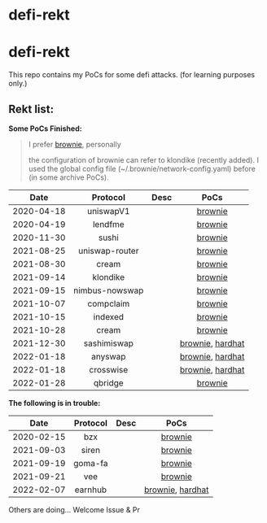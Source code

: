# defi-rekt

# defi-rekt

This repo contains my PoCs for some defi attacks. (for learning purposes only.)

## Rekt list:

**Some PoCs Finished:**
> I prefer [brownie](https://github.com/eth-brownie/brownie), personally
> 
> the configuration of brownie can refer to klondike (recently added). I used the global config file (~/.brownie/network-config.yaml) before (in some archive PoCs).

|Date|Protocol|Desc|PoCs|
| :---: | :---: | :---: | :---: |
| 2020-04-18 | uniswapV1 | |[brownie](/pocs/2020-04-18-uniswapV1/brownie) |
| 2020-04-19 | lendfme | |[brownie](/pocs/2020-04-19-lendfme/brownie) |
| 2020-11-30 | sushi | | [brownie](/pocs/2020-11-30-sushi/brownie) |
| 2021-08-25 | uniswap-router | | [brownie](/pocs/2021-08-25-uniswap-router/brownie) |
| 2021-08-30 | cream | | [brownie](/pocs/2021-08-30-cream/brownie) |
| 2021-09-14 | klondike | | [brownie](/pocs/2021-09-14-klondike/brownie) |
| 2021-09-15 | nimbus-nowswap | | [brownie](/pocs/2021-09-15-nimbus-nowswap/brownie) |
| 2021-10-07 | compclaim | | [brownie](/pocs/2021-10-07-compclaim/brownie) |
| 2021-10-15 | indexed | | [brownie](/pocs/2021-10-15-indexed/brownie) |
| 2021-10-28 | cream | | [brownie](/pocs/2021-10-28-cream/brownie) |
| 2021-12-30 | sashimiswap | | [brownie](/pocs/2021-12-30-sashimiswap/brownie), [hardhat](/pocs/2021-12-30-sashimiswap/hardhat) |
| 2022-01-18 | anyswap | | [brownie](/pocs/2022-01-18-anyswap/brownie), [hardhat](/pocs/2022-01-18-anyswap/hardhat) |
| 2022-01-18 | crosswise | | [brownie](/pocs/2022-01-18-crosswise/brownie), [hardhat](/pocs/2022-01-18-crosswise/hardhat) |
| 2022-01-28 | qbridge | | [brownie](/pocs/2022-01-28-qbridge/brownie) |


**The following is in trouble:**

|Date|Protocol|Desc|PoCs|
| :---: | :---: | :---: | :---: |
| 2020-02-15 | bzx | | [brownie](/pocs/x%202020-02-15-bzx/brownie) |
| 2021-09-03 | siren | | [brownie](/pocs/x%202021-09-03-siren/brownie) |
| 2021-09-19 | goma-fa | | [brownie](/pocs/x%202021-09-19-goma-fa/brownie) |
| 2021-09-21 | vee | | [brownie](/pocs/x%202021-09-21-vee/brownie) |
| 2022-02-07 | earnhub | | [brownie](/pocs/2022-02-07-earnhub/brownie), [hardhat](/pocs/x%202022-02-07-earnhub/hardhat) |

Others are doing... Welcome Issue & Pr

